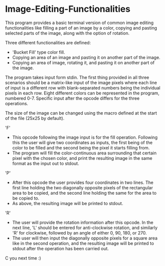 # Image-Editing-Functionalities
This program provides a basic terminal version of common image editing functionalities like filling a part of an image by a color, copying and pasting selected parts of the image, along with the option of rotation.

Three different functionalities are defined:
- 'Bucket Fill' type color fill.
- Copying an area of an image and pasting it on another part of the image.
- Copying an area of image, rotating it, and pasting it on another part of the image.

The program takes input form stdin. The first thing provided in all three scenarios should be a matrix-like input of the image pixels where each line of input is a different row with blank-separated numbers being the individual pixels in each row.
Eight different colors can be represented in the program, numbered 0-7. Specific input after the opcode differs for the three operations.

The size of the image can be changed using the macro defined at the start of the file (25x25 by default).


'F'
- This opcode following the image input is for the fill operation. Following this the user will give two coordinates as inputs, the first being of the color to be filled and the second being the pixel it starts filling from.
- The program will fill the color-continuous area surrounding that certain pixel with the chosen color, and print the resulting image in the same format as the input out to stdout.


'P'
- After this opcode the user provides four coordinates in two lines. The first line holding the two diagonally opposite pixels of the rectangular area to be copied, and the second line holding the same for the area to be copied to.
- As above, the resulting image will be printed to stdout.


'R'
- The user will provide the rotation information after this opcode. In the next line, 'L' should be entered for anti-clockwise rotation, and similarly 'R' for clockwise, followed by an angle of either 0, 90, 180, or 270.
- The user will then input the diagonally opposite pixels for a square area like in the second operation, and the resulting image will be printed to stdout after the operation has been carried out.


C you next time :)
